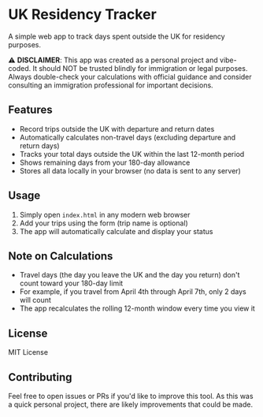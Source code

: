 # UK Residency Tracker

A simple web app to track days spent outside the UK for residency purposes.

⚠️ **DISCLAIMER**: This app was created as a personal project and vibe-coded. It should NOT be trusted blindly for immigration or legal purposes. Always double-check your calculations with official guidance and consider consulting an immigration professional for important decisions.

## Features

- Record trips outside the UK with departure and return dates
- Automatically calculates non-travel days (excluding departure and return days)
- Tracks your total days outside the UK within the last 12-month period
- Shows remaining days from your 180-day allowance
- Stores all data locally in your browser (no data is sent to any server)

## Usage

1. Simply open `index.html` in any modern web browser
2. Add your trips using the form (trip name is optional)
3. The app will automatically calculate and display your status

## Note on Calculations

- Travel days (the day you leave the UK and the day you return) don't count toward your 180-day limit
- For example, if you travel from April 4th through April 7th, only 2 days will count
- The app recalculates the rolling 12-month window every time you view it

## License

MIT License

## Contributing

Feel free to open issues or PRs if you'd like to improve this tool. As this was a quick personal project, there are likely improvements that could be made.
